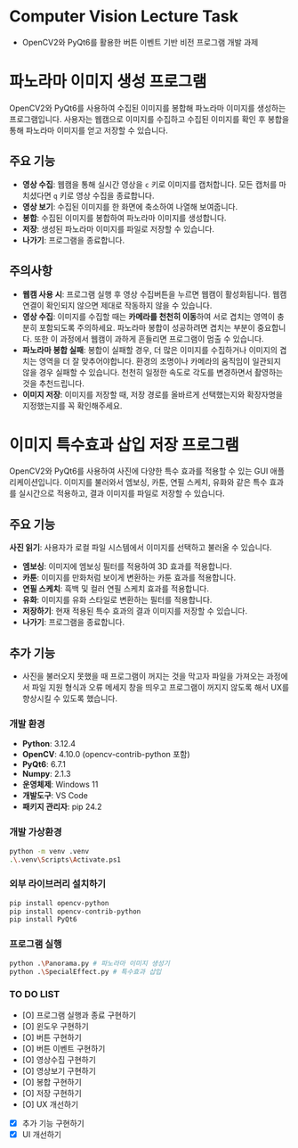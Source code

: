 # Computer Vision Lecture Task
- OpenCV2와 PyQt6를 활용한 버튼 이벤트 기반 비전 프로그램 개발 과제


# 파노라마 이미지 생성 프로그램
OpenCV2와 PyQt6를 사용하여 수집된 이미지를 봉합해 파노라마 이미지를 생성하는 프로그램입니다.
사용자는 웹캠으로 이미지를 수집하고 수집된 이미지를 확인 후 봉합을 통해 파노라마 이미지를 얻고 저장할 수 있습니다.

## 주요 기능
- **영상 수집**: 웹캠을 통해 실시간 영상을  `c` 키로 이미지를 캡처합니다. 모든 캡처를 마치셨다면 `q` 키로 영상 수집을 종료합니다.
- **영상 보기**: 수집된 이미지를 한 화면에 축소하여 나열해 보여줍니다.
- **봉합**: 수집된 이미지를 봉합하여 파노라마 이미지를 생성합니다.
- **저장**: 생성된 파노라마 이미지를 파일로 저장할 수 있습니다.
- **나가기**: 프로그램을 종료합니다.

## 주의사항
- **웹캠 사용 시**: 프로그램 실행 후 영상 수집버튼을 누르면 웹캠이 활성화됩니다. 웹캠 연결이 확인되지 않으면 제대로 작동하지 않을 수 있습니다.
- **영상 수집**: 이미지를 수집할 때는 **카메라를 천천히 이동**하여 서로 겹치는 영역이 충분히 포함되도록 주의하세요. 파노라마 봉합이 성공하려면 겹치는 부분이 중요합니다. 또한 이 과정에서 웹캠이 과하게 흔들리면 프로그램이 멈출 수 있습니다.
- **파노라마 봉합 실패**: 봉합이 실패할 경우, 더 많은 이미지를 수집하거나 이미지의 겹치는 영역을 더 잘 맞추어야합니다. 환경의 조명이나 카메라의 움직임이 일관되지 않을 경우 실패할 수 있습니다. 천천히 일정한 속도로 각도를 변경하면서 촬영하는 것을 추천드립니다.
- **이미지 저장**: 이미지를 저장할 때, 저장 경로를 올바르게 선택했는지와 확장자명을 지정했는지를 꼭 확인해주세요. 


# 이미지 특수효과 삽입 저장 프로그램
OpenCV2와 PyQt6를 사용하여 사진에 다양한 특수 효과를 적용할 수 있는 GUI 애플리케이션입니다.
이미지를 불러와서 엠보싱, 카툰, 연필 스케치, 유화와 같은 특수 효과를 실시간으로 적용하고, 결과 이미지를 파일로 저장할 수 있습니다.

## 주요 기능
**사진 읽기**: 사용자가 로컬 파일 시스템에서 이미지를 선택하고 불러올 수 있습니다.
- **엠보싱**: 이미지에 엠보싱 필터를 적용하여 3D 효과를 적용합니다.
- **카툰**: 이미지를 만화처럼 보이게 변환하는 카툰 효과를 적용합니다.
- **연필 스케치**: 흑백 및 컬러 연필 스케치 효과를 적용합니다.
- **유화**: 이미지를 유화 스타일로 변환하는 필터를 적용합니다.
- **저장하기**: 현재 적용된 특수 효과의 결과 이미지를 저장할 수 있습니다.
- **나가기**: 프로그램을 종료합니다.

## 추가 기능
- 사진을 불러오지 못했을 때 프로그램이 꺼지는 것을 막고자 파일을 가져오는 과정에서 파일 지원 형식과 오류 메세지 창을 띄우고 프로그램이 꺼지지 않도록 해서 UX를 향상시킬 수 있도록 했습니다.


### 개발 환경
- **Python**: 3.12.4
- **OpenCV**: 4.10.0 (opencv-contrib-python 포함)
- **PyQt6**: 6.7.1
- **Numpy**: 2.1.3
- **운영체제**: Windows 11
- **개발도구**: VS Code
- **패키지 관리자**: pip 24.2


### 개발 가상환경
```bash
python -m venv .venv
.\.venv\Scripts\Activate.ps1
```

### 외부 라이브러리 설치하기
```bash
pip install opencv-python
pip install opencv-contrib-python
pip install PyQt6
```

### 프로그램 실행
```bash
python .\Panorama.py # 파노라마 이미지 생성기
python .\SpecialEffect.py # 특수효과 삽입
```
### TO DO LIST
* [O] 프로그램 실행과 종료 구현하기
* [O] 윈도우 구현하기
* [O] 버튼 구현하기
* [O] 버튼 이벤트 구현하기
* [O] 영상수집 구현하기
* [O] 영상보기 구현하기
* [O] 봉합 구현하기
* [O] 저장 구현하기
* [O] UX 개선하기
* [X] 추가 기능 구현하기
* [X] UI 개선하기